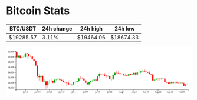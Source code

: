 # Bitcoin Stats

BTC/USDT|24h change|24h high|24h low|
|---|---|---|---|
|$19285.57|3.11%|$19464.06|$18674.33|

<img src="./chart.svg">
